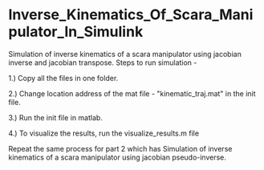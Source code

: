 # Inverse_Kinematics_Of_Scara_Manipulator_In_Simulink
Simulation of inverse kinematics of a scara manipulator using jacobian inverse and jacobian transpose.
Steps to run simulation - 

1.) Copy all the files in one folder.

2.) Change location address of the mat file - "kinematic_traj.mat" in the init file.

3.) Run the init file in matlab.

4.) To visualize the results, run the visualize_results.m file

Repeat the same process for part 2 which has Simulation of inverse kinematics of a scara manipulator using jacobian pseudo-inverse. 
